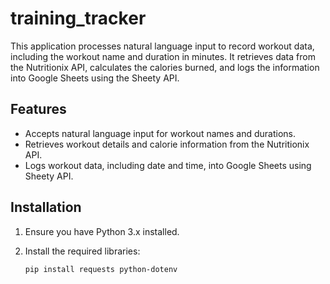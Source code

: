 # training_tracker

This application processes natural language input to record workout data, including the workout name and duration in minutes. It retrieves data from the Nutritionix API, calculates the calories burned, and logs the information into Google Sheets using the Sheety API.

## Features

- Accepts natural language input for workout names and durations.
- Retrieves workout details and calorie information from the Nutritionix API.
- Logs workout data, including date and time, into Google Sheets using Sheety API.

## Installation

1. Ensure you have Python 3.x installed.
2. Install the required libraries:

   ```bash
   pip install requests python-dotenv
